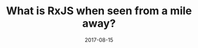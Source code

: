 ---
type: media
title: What is RxJS when seen from a mile away? 
platform: Dev.to
date: "2017-08-15"
link: https://dev.to/sammyisa/what-is-rxjs-when-seen-from-a-mile-away
published: true
description: Short introductory article to RxJS for those who don't know the first thing about it. I used the article to learn and teach RxJS at the same time because at the time I was also new to RxJS. 
---